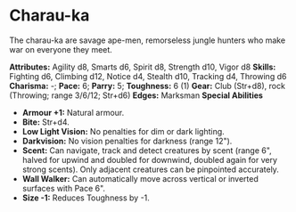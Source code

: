 # Charau-ka

The charau-ka are savage ape-men, remorseless jungle hunters who make
war on everyone they meet.

**Attributes:** Agility d8, Smarts d6, Spirit d8, Strength d10, Vigor
d8
**Skills:** Fighting d6, Climbing d12, Notice d4, Stealth d10, Tracking
d4, Throwing d6
**Charisma:** -; **Pace:** 6; **Parry:** 5; **Toughness:** 6 (1)
**Gear:** Club (Str+d8), rock (Throwing; range 3/6/12; Str+d6)
**Edges:** Marksman
**Special Abilities**

- **Armour +1:** Natural armour.
- **Bite:** Str+d4.
- **Low Light Vision:** No penalties for dim or dark lighting.
- **Darkvision:** No vision penalties for darkness (range 12").
- **Scent:** Can navigate, track and detect creatures by scent (range
6", halved for upwind and doubled for downwind, doubled again for very
strong scents). Only adjacent creatures can be pinpointed accurately.
- **Wall Walker:** Can automatically move across vertical or inverted
surfaces with Pace 6".
- **Size -1:** Reduces Toughness by -1.
